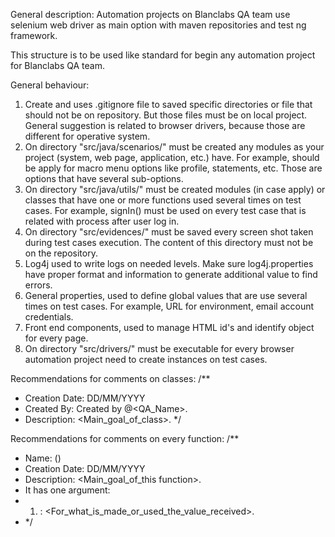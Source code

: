 General description:
Automation projects on Blanclabs QA team use selenium web driver as main option with maven repositories and test ng framework.

This structure is to be used like standard for begin any automation project for Blanclabs QA team.

General behaviour:
1. Create and uses .gitignore file to saved specific directories or file that should not be on repository. But those files must be on local project. General suggestion is related to browser drivers, because those are different for operative system.
2. On directory "src/java/scenarios/" must be created any modules as your project (system, web page, application, etc.) have. For example, should be apply for macro menu options like profile, statements, etc. Those are options that have several sub-options.
3. On directory "src/java/utils/" must be created modules (in case apply) or classes that have one or more functions used several times on test cases. For example, signIn() must be used on every test case that is related with process after user log in.
4. On directory "src/evidences/" must be saved every screen shot taken during test cases execution. The content of this directory must not be on the repository.
5. Log4j used to write logs on needed levels. Make sure log4j.properties have proper format and information to generate additional value to find errors.
6. General properties, used to define global values that are use several times on test cases. For example, URL for environment, email account credentials.
7. Front end components, used to manage HTML id's and identify object for every page. 
8. On directory "src/drivers/" must be executable for every browser automation project need to create instances on test cases.

Recommendations for comments on classes:
/**
 * Creation Date: DD/MM/YYYY
 * Created By: Created by @<QA_Name>.
 * Description: <Main_goal_of_class>.
 */
 
 Recommendations for comments on every function:
 /**
 * Name: <functioName>()
 * Creation Date: DD/MM/YYYY
 * Description: <Main_goal_of_this function>.
 * It has one argument:
 * 1. <firstArgument>: <For_what_is_made_or_used_the_value_received>.
 * */